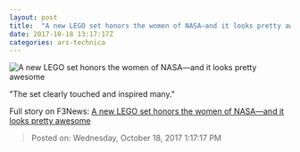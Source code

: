 ```yaml
---
layout: post
title:  "A new LEGO set honors the women of NASA—and it looks pretty awesome"
date: 2017-10-18 13:17:17Z
categories: ars-technica
---
```


![A new LEGO set honors the women of NASA—and it looks pretty awesome](https://cdn.arstechnica.net/wp-content/uploads/2017/10/Margaret-Hamilton-Maia-Weinstock-and-Tara-Wike-02_preview-760x380.jpeg)

"The set clearly touched and inspired many."


Full story on F3News: [A new LEGO set honors the women of NASA—and it looks pretty awesome](http://www.f3nws.com/n/D3DtYH)

> Posted on: Wednesday, October 18, 2017 1:17:17 PM
